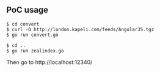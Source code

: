 ## PoC usage

```
$ cd convert
$ curl -O http://london.kapeli.com/feeds/AngularJS.tgz
$ go run convert.go

$ cd ..
$ go run zealindex.go
```

Then go to http://localhost:12340/

